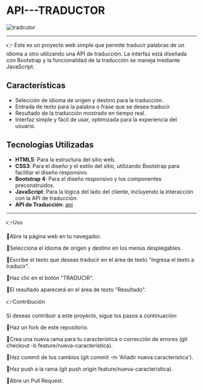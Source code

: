 # API---TRADUCTOR

![tradcutor](https://github.com/user-attachments/assets/b9e58e42-b7b7-4872-ad5f-1aeebe10d222)
*********************************************************************************************

:point_right: Este es un proyecto web simple que permite traducir palabras de un idioma a otro utilizando una API de traducción. La interfaz está diseñada con Bootstrap y la funcionalidad de la traducción se maneja mediante JavaScript.

## Características

- Selección de idioma de origen y destino para la traducción.
- Entrada de texto para la palabra o frase que se desea traducir.
- Resultado de la traducción mostrado en tiempo real.
- Interfaz simple y fácil de usar, optimizada para la experiencia del usuario.

## Tecnologías Utilizadas

- **HTML5**: Para la estructura del sitio web.
- **CSS3**: Para el diseño y el estilo del sitio, utilizando Bootstrap para facilitar el diseño responsivo.
- **Bootstrap 4**: Para el diseño responsivo y los componentes preconstruidos.
- **JavaScript**: Para la lógica del lado del cliente, incluyendo la interacción con la API de traducción.
- **API de Traducción**: [api](https://text-translator2.p.rapidapi.com/getLanguages')

**************************************************************************************************************************
:point_right:Uso

:small_orange_diamond:Abre la página web en tu navegador.

:small_orange_diamond:Selecciona el idioma de origen y destino en los menús desplegables.

:small_orange_diamond:Escribe el texto que deseas traducir en el área de texto "Ingresa el texto a traducir".

:small_orange_diamond:Haz clic en el botón "TRADUCIR".

:small_orange_diamond:El resultado aparecerá en el área de texto "Resultado".

:point_right:Contribución

Si deseas contribuir a este proyecto, sigue los pasos a continuación:

:small_orange_diamond:Haz un fork de este repositorio.

:small_orange_diamond:Crea una nueva rama para tu característica o corrección de errores (git checkout -b feature/nueva-caracteristica).

:small_orange_diamond:Haz commit de tus cambios (git commit -m 'Añadir nueva característica').

:small_orange_diamond:Haz push a la rama (git push origin feature/nueva-caracteristica).

:small_orange_diamond:Abre un Pull Request.
